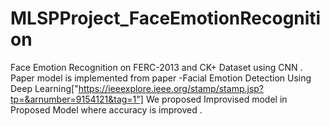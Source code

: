 # MLSPProject_FaceEmotionRecognition
Face Emotion Recognition on FERC-2013  and CK+ Dataset using CNN .
Paper model is implemented from paper -Facial Emotion Detection Using Deep Learning["https://ieeexplore.ieee.org/stamp/stamp.jsp?tp=&arnumber=9154121&tag=1"]
We proposed Improvised model in Proposed Model where accuracy is improved .
